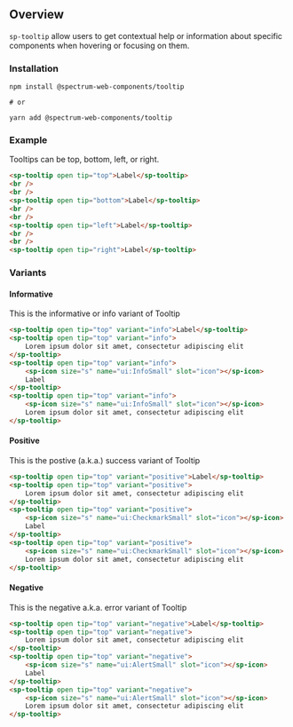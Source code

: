 ## Overview

`sp-tooltip` allow users to get contextual help or information about specific components when hovering or focusing on them.

### Installation

```
npm install @spectrum-web-components/tooltip

# or

yarn add @spectrum-web-components/tooltip
```

### Example

Tooltips can be top, bottom, left, or right.

```html
<sp-tooltip open tip="top">Label</sp-tooltip>
<br />
<br />
<sp-tooltip open tip="bottom">Label</sp-tooltip>
<br />
<br />
<sp-tooltip open tip="left">Label</sp-tooltip>
<br />
<br />
<sp-tooltip open tip="right">Label</sp-tooltip>
```

### Variants

#### Informative

This is the informative or info variant of Tooltip
<sp-icons-medium></sp-icons-medium>

```html
<sp-tooltip open tip="top" variant="info">Label</sp-tooltip>
<sp-tooltip open tip="top" variant="info">
    Lorem ipsum dolor sit amet, consectetur adipiscing elit
</sp-tooltip>
<sp-tooltip open tip="top" variant="info">
    <sp-icon size="s" name="ui:InfoSmall" slot="icon"></sp-icon>
    Label
</sp-tooltip>
<sp-tooltip open tip="top" variant="info">
    <sp-icon size="s" name="ui:InfoSmall" slot="icon"></sp-icon>
    Lorem ipsum dolor sit amet, consectetur adipiscing elit
</sp-tooltip>
```

#### Positive

This is the postive (a.k.a.) success variant of Tooltip

```html
<sp-tooltip open tip="top" variant="positive">Label</sp-tooltip>
<sp-tooltip open tip="top" variant="positive">
    Lorem ipsum dolor sit amet, consectetur adipiscing elit
</sp-tooltip>
<sp-tooltip open tip="top" variant="positive">
    <sp-icon size="s" name="ui:CheckmarkSmall" slot="icon"></sp-icon>
    Label
</sp-tooltip>
<sp-tooltip open tip="top" variant="positive">
    <sp-icon size="s" name="ui:CheckmarkSmall" slot="icon"></sp-icon>
    Lorem ipsum dolor sit amet, consectetur adipiscing elit
</sp-tooltip>
```

#### Negative

This is the negative a.k.a. error variant of Tooltip

```html
<sp-tooltip open tip="top" variant="negative">Label</sp-tooltip>
<sp-tooltip open tip="top" variant="negative">
    Lorem ipsum dolor sit amet, consectetur adipiscing elit
</sp-tooltip>
<sp-tooltip open tip="top" variant="negative">
    <sp-icon size="s" name="ui:AlertSmall" slot="icon"></sp-icon>
    Label
</sp-tooltip>
<sp-tooltip open tip="top" variant="negative">
    <sp-icon size="s" name="ui:AlertSmall" slot="icon"></sp-icon>
    Lorem ipsum dolor sit amet, consectetur adipiscing elit
</sp-tooltip>
```
